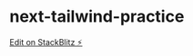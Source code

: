# next-tailwind-practice

[Edit on StackBlitz ⚡️](https://jake.stackblitz.com/edit/github-kajcoc-piddrz)